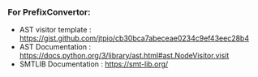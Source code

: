 ### For PrefixConvertor: 
- AST visitor template : https://gist.github.com/jtpio/cb30bca7abeceae0234c9ef43eec28b4
- AST Documentation : https://docs.python.org/3/library/ast.html#ast.NodeVisitor.visit
- SMTLIB Documentation : https://smt-lib.org/